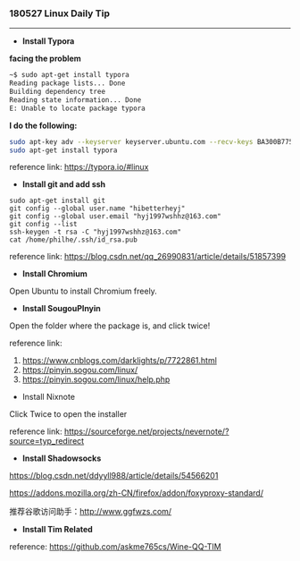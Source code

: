 ### 180527 Linux Daily Tip

---

- **Install Typora**

**facing the problem**

```bash
~$ sudo apt-get install typora
Reading package lists... Done
Building dependency tree       
Reading state information... Done
E: Unable to locate package typora
```

**I do the following:**

```bash
sudo apt-key adv --keyserver keyserver.ubuntu.com --recv-keys BA300B7755AFCFAE
sudo apt-get install typora
```

reference link: <https://typora.io/#linux>

- **Install git and add ssh**

```
sudo apt-get install git
git config --global user.name "hibetterheyj"
git config --global user.email "hyj1997wshhz@163.com"
git config --list
ssh-keygen -t rsa -C "hyj1997wshhz@163.com"
cat /home/philhe/.ssh/id_rsa.pub
```

reference link: https://blog.csdn.net/qq_26990831/article/details/51857399

- **Install Chromium**

Open Ubuntu to install  Chromium freely.

- **Install SougouPInyin**

Open the folder where the package is, and click twice!

reference link: 

1. https://www.cnblogs.com/darklights/p/7722861.html
2. https://pinyin.sogou.com/linux/
3. https://pinyin.sogou.com/linux/help.php

- Install Nixnote

Click Twice to open the installer

reference link: https://sourceforge.net/projects/nevernote/?source=typ_redirect

- **Install Shadowsocks**

https://blog.csdn.net/ddyyll988/article/details/54566201

https://addons.mozilla.org/zh-CN/firefox/addon/foxyproxy-standard/

推荐谷歌访问助手：http://www.ggfwzs.com/

- **Install Tim Related**

reference: https://github.com/askme765cs/Wine-QQ-TIM

